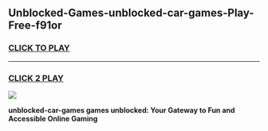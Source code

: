 
## Unblocked-Games-unblocked-car-games-Play-Free-f91or
<h3>
<a href="https://premium76.site?title=unblocked-car-games&ref=23A">CLICK TO PLAY</a></h3>
<hr>

<h3>
<a href="https://premium76.site?title=unblocked-car-games&ref=23A">CLICK 2 PLAY</a>
  
</h3>

<a href="https://premium76.site?title=unblocked-car-games&ref=23A"><img src="https://clearcache.store/games.png"></a>


**unblocked-car-games games unblocked: Your Gateway to Fun and Accessible Online Gaming**
